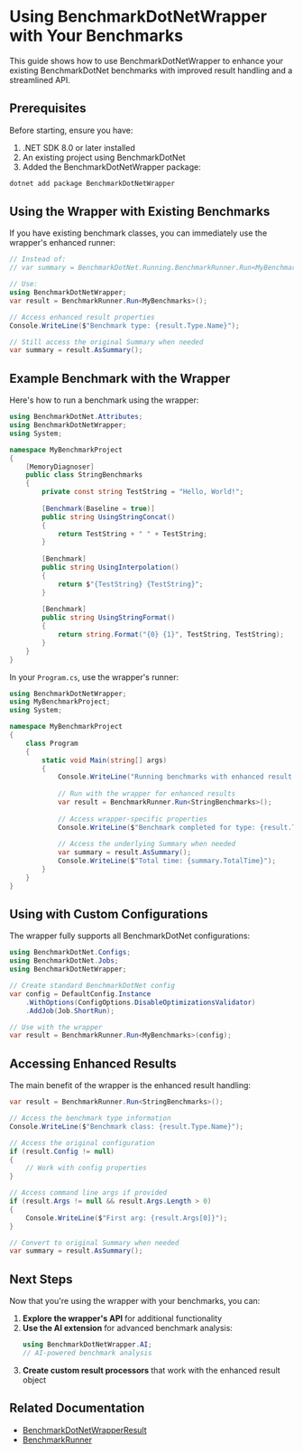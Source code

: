 # Using BenchmarkDotNetWrapper with Your Benchmarks

This guide shows how to use BenchmarkDotNetWrapper to enhance your existing BenchmarkDotNet benchmarks with improved result handling and a streamlined API.

## Prerequisites

Before starting, ensure you have:

1. .NET SDK 8.0 or later installed
2. An existing project using BenchmarkDotNet
3. Added the BenchmarkDotNetWrapper package:

```bash
dotnet add package BenchmarkDotNetWrapper
```

## Using the Wrapper with Existing Benchmarks

If you have existing benchmark classes, you can immediately use the wrapper's enhanced runner:

```csharp
// Instead of:
// var summary = BenchmarkDotNet.Running.BenchmarkRunner.Run<MyBenchmarks>();

// Use:
using BenchmarkDotNetWrapper;
var result = BenchmarkRunner.Run<MyBenchmarks>();

// Access enhanced result properties
Console.WriteLine($"Benchmark type: {result.Type.Name}");

// Still access the original Summary when needed
var summary = result.AsSummary();
```

## Example Benchmark with the Wrapper

Here's how to run a benchmark using the wrapper:

```csharp
using BenchmarkDotNet.Attributes;
using BenchmarkDotNetWrapper;
using System;

namespace MyBenchmarkProject
{
    [MemoryDiagnoser] 
    public class StringBenchmarks
    {
        private const string TestString = "Hello, World!";
        
        [Benchmark(Baseline = true)]
        public string UsingStringConcat()
        {
            return TestString + " " + TestString;
        }
        
        [Benchmark]
        public string UsingInterpolation()
        {
            return $"{TestString} {TestString}";
        }
        
        [Benchmark]
        public string UsingStringFormat()
        {
            return string.Format("{0} {1}", TestString, TestString);
        }
    }
}
```

In your `Program.cs`, use the wrapper's runner:

```csharp
using BenchmarkDotNetWrapper;
using MyBenchmarkProject;
using System;

namespace MyBenchmarkProject
{
    class Program
    {
        static void Main(string[] args)
        {
            Console.WriteLine("Running benchmarks with enhanced result handling...");
            
            // Run with the wrapper for enhanced results
            var result = BenchmarkRunner.Run<StringBenchmarks>();
            
            // Access wrapper-specific properties
            Console.WriteLine($"Benchmark completed for type: {result.Type.Name}");
            
            // Access the underlying Summary when needed
            var summary = result.AsSummary();
            Console.WriteLine($"Total time: {summary.TotalTime}");
        }
    }
}
```

## Using with Custom Configurations

The wrapper fully supports all BenchmarkDotNet configurations:

```csharp
using BenchmarkDotNet.Configs;
using BenchmarkDotNet.Jobs;
using BenchmarkDotNetWrapper;

// Create standard BenchmarkDotNet config
var config = DefaultConfig.Instance
    .WithOptions(ConfigOptions.DisableOptimizationsValidator)
    .AddJob(Job.ShortRun);

// Use with the wrapper
var result = BenchmarkRunner.Run<MyBenchmarks>(config);
```

## Accessing Enhanced Results

The main benefit of the wrapper is the enhanced result handling:

```csharp
var result = BenchmarkRunner.Run<StringBenchmarks>();

// Access the benchmark type information
Console.WriteLine($"Benchmark class: {result.Type.Name}");

// Access the original configuration
if (result.Config != null)
{
    // Work with config properties
}

// Access command line args if provided
if (result.Args != null && result.Args.Length > 0)
{
    Console.WriteLine($"First arg: {result.Args[0]}");
}

// Convert to original Summary when needed
var summary = result.AsSummary();
```

## Next Steps

Now that you're using the wrapper with your benchmarks, you can:

1. **Explore the wrapper's API** for additional functionality
2. **Use the AI extension** for advanced benchmark analysis:
   ```csharp
   using BenchmarkDotNetWrapper.AI;
   // AI-powered benchmark analysis
   ```
3. **Create custom result processors** that work with the enhanced result object

## Related Documentation

- [BenchmarkDotNetWrapperResult](../api/BenchmarkDotNetWrapperResult.md)
- [BenchmarkRunner](../api/BenchmarkRunner.md) 